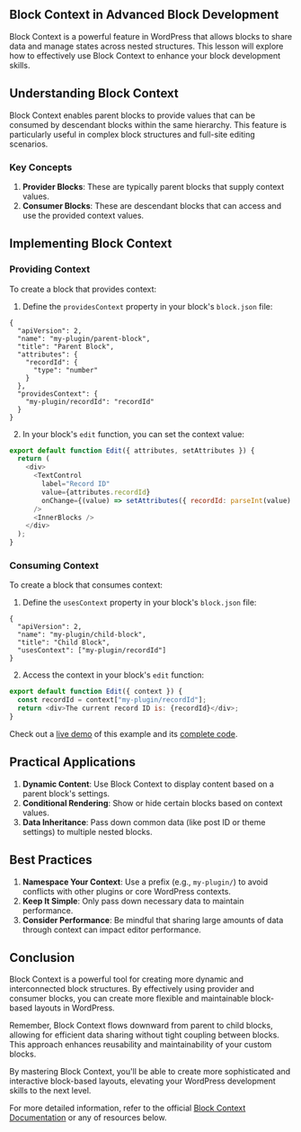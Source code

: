 ## Block Context in Advanced Block Development

Block Context is a powerful feature in WordPress that allows blocks to share data and manage states across nested structures. This lesson will explore how to effectively use Block Context to enhance your block development skills.

## Understanding Block Context

Block Context enables parent blocks to provide values that can be consumed by descendant blocks within the same hierarchy. This feature is particularly useful in complex block structures and full-site editing scenarios.

### Key Concepts

1. **Provider Blocks**: These are typically parent blocks that supply context values.
2. **Consumer Blocks**: These are descendant blocks that can access and use the provided context values.

## Implementing Block Context

### Providing Context

To create a block that provides context:

1. Define the `providesContext` property in your block's `block.json` file:

```
{
  "apiVersion": 2,
  "name": "my-plugin/parent-block",
  "title": "Parent Block",
  "attributes": {
    "recordId": {
      "type": "number"
    }
  },
  "providesContext": {
    "my-plugin/recordId": "recordId"
  }
}
```

2. In your block's `edit` function, you can set the context value:

```javascript
export default function Edit({ attributes, setAttributes }) {
  return (
    <div>
      <TextControl
        label="Record ID"
        value={attributes.recordId}
        onChange={(value) => setAttributes({ recordId: parseInt(value) })}
      />
      <InnerBlocks />
    </div>
  );
}
```

### Consuming Context

To create a block that consumes context:

1. Define the `usesContext` property in your block's `block.json` file:

```
{
  "apiVersion": 2,
  "name": "my-plugin/child-block",
  "title": "Child Block",
  "usesContext": ["my-plugin/recordId"]
}
```

2. Access the context in your block's `edit` function:

```javascript
export default function Edit({ context }) {
  const recordId = context["my-plugin/recordId"];
  return <div>The current record ID is: {recordId}</div>;
}
```

Check out a [live demo](https://playground.wordpress.net/?blueprint-url=https://raw.githubusercontent.com/Automattic/wpvip-learn-enterprise-block-editor/refs/heads/trunk/examples/context/_playground/blueprint.json) of this example and its [complete code](https://github.com/Automattic/wpvip-learn-enterprise-block-editor/tree/trunk/examples/context).

## Practical Applications

1. **Dynamic Content**: Use Block Context to display content based on a parent block's settings.
2. **Conditional Rendering**: Show or hide certain blocks based on context values.
3. **Data Inheritance**: Pass down common data (like post ID or theme settings) to multiple nested blocks.

## Best Practices

1. **Namespace Your Context**: Use a prefix (e.g., `my-plugin/`) to avoid conflicts with other plugins or core WordPress contexts.
2. **Keep It Simple**: Only pass down necessary data to maintain performance.
3. **Consider Performance**: Be mindful that sharing large amounts of data through context can impact editor performance.

## Conclusion

Block Context is a powerful tool for creating more dynamic and interconnected block structures. By effectively using provider and consumer blocks, you can create more flexible and maintainable block-based layouts in WordPress.

Remember, Block Context flows downward from parent to child blocks, allowing for efficient data sharing without tight coupling between blocks. This approach enhances reusability and maintainability of your custom blocks.

By mastering Block Context, you'll be able to create more sophisticated and interactive block-based layouts, elevating your WordPress development skills to the next level.

For more detailed information, refer to the official [Block Context Documentation](https://developer.wordpress.org/block-editor/reference-guides/block-api/block-context/) or any of resources below.
